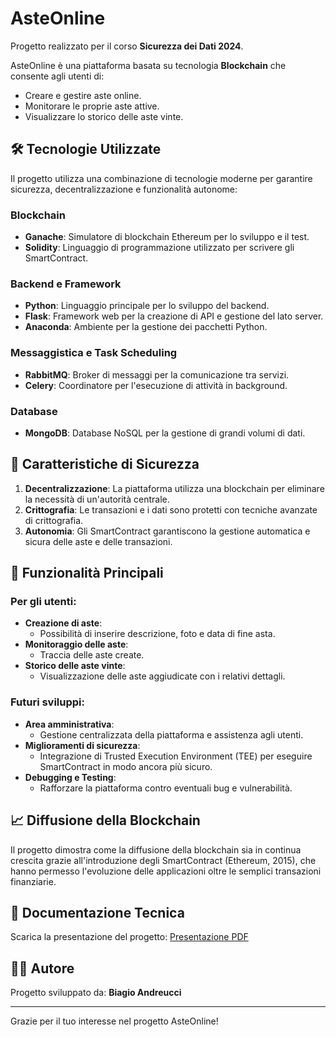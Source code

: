 # AsteOnline

Progetto realizzato per il corso **Sicurezza dei Dati 2024**.

AsteOnline è una piattaforma basata su tecnologia **Blockchain** che consente agli utenti di:
- Creare e gestire aste online.
- Monitorare le proprie aste attive.
- Visualizzare lo storico delle aste vinte.

## 🛠️ Tecnologie Utilizzate

Il progetto utilizza una combinazione di tecnologie moderne per garantire sicurezza, decentralizzazione e funzionalità autonome:

### Blockchain
- **Ganache**: Simulatore di blockchain Ethereum per lo sviluppo e il test.
- **Solidity**: Linguaggio di programmazione utilizzato per scrivere gli SmartContract.

### Backend e Framework
- **Python**: Linguaggio principale per lo sviluppo del backend.
- **Flask**: Framework web per la creazione di API e gestione del lato server.
- **Anaconda**: Ambiente per la gestione dei pacchetti Python.

### Messaggistica e Task Scheduling
- **RabbitMQ**: Broker di messaggi per la comunicazione tra servizi.
- **Celery**: Coordinatore per l'esecuzione di attività in background.

### Database
- **MongoDB**: Database NoSQL per la gestione di grandi volumi di dati.

## 🔐 Caratteristiche di Sicurezza

1. **Decentralizzazione**: La piattaforma utilizza una blockchain per eliminare la necessità di un'autorità centrale.
2. **Crittografia**: Le transazioni e i dati sono protetti con tecniche avanzate di crittografia.
3. **Autonomia**: Gli SmartContract garantiscono la gestione automatica e sicura delle aste e delle transazioni.

## 🚀 Funzionalità Principali

### Per gli utenti:
- **Creazione di aste**:
  - Possibilità di inserire descrizione, foto e data di fine asta.
- **Monitoraggio delle aste**:
  - Traccia delle aste create.
- **Storico delle aste vinte**:
  - Visualizzazione delle aste aggiudicate con i relativi dettagli.

### Futuri sviluppi:
- **Area amministrativa**:
  - Gestione centralizzata della piattaforma e assistenza agli utenti.
- **Miglioramenti di sicurezza**:
  - Integrazione di Trusted Execution Environment (TEE) per eseguire SmartContract in modo ancora più sicuro.
- **Debugging e Testing**:
  - Rafforzare la piattaforma contro eventuali bug e vulnerabilità.

## 📈 Diffusione della Blockchain

Il progetto dimostra come la diffusione della blockchain sia in continua crescita grazie all'introduzione degli SmartContract (Ethereum, 2015), che hanno permesso l'evoluzione delle applicazioni oltre le semplici transazioni finanziarie.

## 📄 Documentazione Tecnica

Scarica la presentazione del progetto:
[Presentazione PDF](./AsteOnline.pdf)

## 🙋‍♂️ Autore

Progetto sviluppato da:
**Biagio Andreucci**

---

Grazie per il tuo interesse nel progetto AsteOnline!
